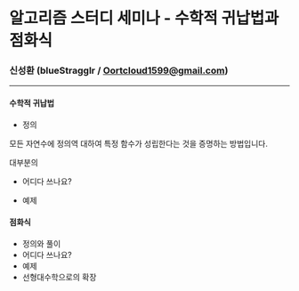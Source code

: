 # 알고리즘 스터디 세미나 - 수학적 귀납법과 점화식

### 신성환 (blueStragglr / Oortcloud1599@gmail.com)

---



####  수학적 귀납법

- 정의

모든 자연수에 정의역 대하여 특정 함수가 성립한다는 것을 증명하는 방법입니다.

대부분의  



- 어디다 쓰나요?



- 예제





#### 점화식

- 정의와 풀이
- 어디다 쓰나요?
- 예제
- 선형대수학으로의 확장

